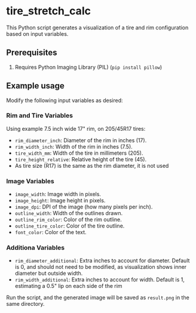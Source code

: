 # tire_stretch_calc

This Python script generates a visualization of a tire and rim configuration based on input variables.

## Prerequisites

1. Requires Python Imaging Library (PIL) (`pip install pillow`)

## Example usage

Modify the following input variables as desired:

### Rim and Tire Variables
Using example 7.5 inch wide 17" rim, on 205/45R17 tires:
- `rim_diameter_inch`: Diameter of the rim in inches (17).
- `rim_width_inch`: Width of the rim in inches (7.5).
- `tire_width_mm`: Width of the tire in millimeters (205).
- `tire_height_relative`: Relative height of the tire (45).
- As tire size (R17) is the same as the rim diameter, it is not used

### Image Variables

- `image_width`: Image width in pixels.
- `image_height`: Image height in pixels.
- `image_dpi`: DPI of the image (how many pixels per inch).
- `outline_width`: Width of the outlines drawn.
- `outline_rim_color`: Color of the rim outline.
- `outline_tire_color`: Color of the tire outline.
- `font_color`: Color of the text.

### Additiona Variables
- `rim_diameter_additional`: Extra inches to account for diameter. Default is 0,
and should not need to be modified, as visualization shows inner diameter but outside width.
- `rim_width_additional`: Extra inches to account for width. Default is 1, estimating a 0.5" lip on each side of the rim


Run the script, and the generated image will be saved as `result.png` in the same directory.
